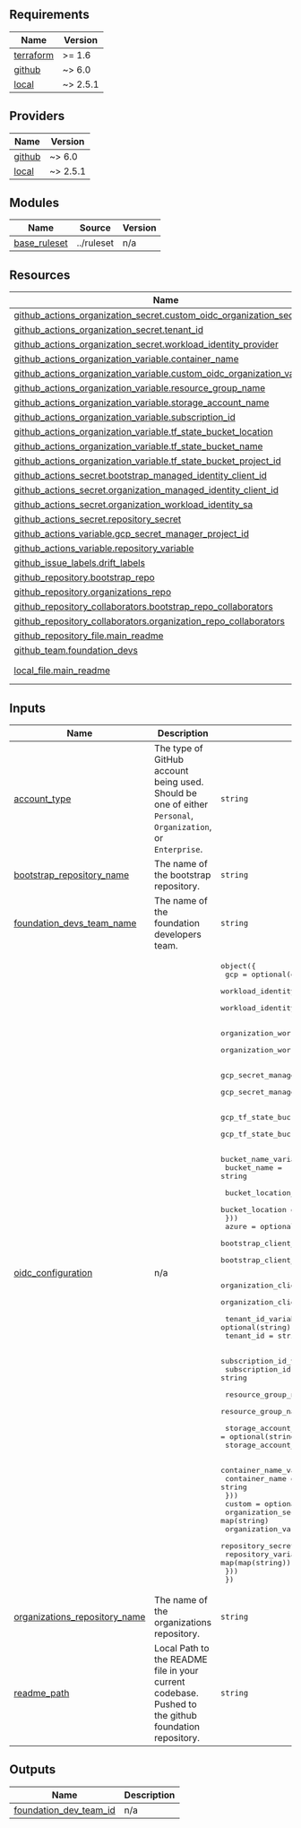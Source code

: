 ## Requirements

| Name | Version |
|------|---------|
| <a name="requirement_terraform"></a> [terraform](#requirement\_terraform) | >= 1.6 |
| <a name="requirement_github"></a> [github](#requirement\_github) | ~> 6.0 |
| <a name="requirement_local"></a> [local](#requirement\_local) | ~> 2.5.1 |

## Providers

| Name | Version |
|------|---------|
| <a name="provider_github"></a> [github](#provider\_github) | ~> 6.0 |
| <a name="provider_local"></a> [local](#provider\_local) | ~> 2.5.1 |

## Modules

| Name | Source | Version |
|------|--------|---------|
| <a name="module_base_ruleset"></a> [base\_ruleset](#module\_base\_ruleset) | ../ruleset | n/a |

## Resources

| Name | Type |
|------|------|
| [github_actions_organization_secret.custom_oidc_organization_secret](https://registry.terraform.io/providers/integrations/github/latest/docs/resources/actions_organization_secret) | resource |
| [github_actions_organization_secret.tenant_id](https://registry.terraform.io/providers/integrations/github/latest/docs/resources/actions_organization_secret) | resource |
| [github_actions_organization_secret.workload_identity_provider](https://registry.terraform.io/providers/integrations/github/latest/docs/resources/actions_organization_secret) | resource |
| [github_actions_organization_variable.container_name](https://registry.terraform.io/providers/integrations/github/latest/docs/resources/actions_organization_variable) | resource |
| [github_actions_organization_variable.custom_oidc_organization_variable](https://registry.terraform.io/providers/integrations/github/latest/docs/resources/actions_organization_variable) | resource |
| [github_actions_organization_variable.resource_group_name](https://registry.terraform.io/providers/integrations/github/latest/docs/resources/actions_organization_variable) | resource |
| [github_actions_organization_variable.storage_account_name](https://registry.terraform.io/providers/integrations/github/latest/docs/resources/actions_organization_variable) | resource |
| [github_actions_organization_variable.subscription_id](https://registry.terraform.io/providers/integrations/github/latest/docs/resources/actions_organization_variable) | resource |
| [github_actions_organization_variable.tf_state_bucket_location](https://registry.terraform.io/providers/integrations/github/latest/docs/resources/actions_organization_variable) | resource |
| [github_actions_organization_variable.tf_state_bucket_name](https://registry.terraform.io/providers/integrations/github/latest/docs/resources/actions_organization_variable) | resource |
| [github_actions_organization_variable.tf_state_bucket_project_id](https://registry.terraform.io/providers/integrations/github/latest/docs/resources/actions_organization_variable) | resource |
| [github_actions_secret.bootstrap_managed_identity_client_id](https://registry.terraform.io/providers/integrations/github/latest/docs/resources/actions_secret) | resource |
| [github_actions_secret.organization_managed_identity_client_id](https://registry.terraform.io/providers/integrations/github/latest/docs/resources/actions_secret) | resource |
| [github_actions_secret.organization_workload_identity_sa](https://registry.terraform.io/providers/integrations/github/latest/docs/resources/actions_secret) | resource |
| [github_actions_secret.repository_secret](https://registry.terraform.io/providers/integrations/github/latest/docs/resources/actions_secret) | resource |
| [github_actions_variable.gcp_secret_manager_project_id](https://registry.terraform.io/providers/integrations/github/latest/docs/resources/actions_variable) | resource |
| [github_actions_variable.repository_variable](https://registry.terraform.io/providers/integrations/github/latest/docs/resources/actions_variable) | resource |
| [github_issue_labels.drift_labels](https://registry.terraform.io/providers/integrations/github/latest/docs/resources/issue_labels) | resource |
| [github_repository.bootstrap_repo](https://registry.terraform.io/providers/integrations/github/latest/docs/resources/repository) | resource |
| [github_repository.organizations_repo](https://registry.terraform.io/providers/integrations/github/latest/docs/resources/repository) | resource |
| [github_repository_collaborators.bootstrap_repo_collaborators](https://registry.terraform.io/providers/integrations/github/latest/docs/resources/repository_collaborators) | resource |
| [github_repository_collaborators.organization_repo_collaborators](https://registry.terraform.io/providers/integrations/github/latest/docs/resources/repository_collaborators) | resource |
| [github_repository_file.main_readme](https://registry.terraform.io/providers/integrations/github/latest/docs/resources/repository_file) | resource |
| [github_team.foundation_devs](https://registry.terraform.io/providers/integrations/github/latest/docs/resources/team) | resource |
| [local_file.main_readme](https://registry.terraform.io/providers/hashicorp/local/latest/docs/data-sources/file) | data source |

## Inputs

| Name | Description | Type | Default | Required |
|------|-------------|------|---------|:--------:|
| <a name="input_account_type"></a> [account\_type](#input\_account\_type) | The type of GitHub account being used. Should be one of either `Personal`, `Organization`, or `Enterprise`. | `string` | n/a | yes |
| <a name="input_bootstrap_repository_name"></a> [bootstrap\_repository\_name](#input\_bootstrap\_repository\_name) | The name of the bootstrap repository. | `string` | `"bootstrap"` | no |
| <a name="input_foundation_devs_team_name"></a> [foundation\_devs\_team\_name](#input\_foundation\_devs\_team\_name) | The name of the foundation developers team. | `string` | `"foundation-devs"` | no |
| <a name="input_oidc_configuration"></a> [oidc\_configuration](#input\_oidc\_configuration) | n/a | <pre>object({<br>    gcp = optional(object({<br>      workload_identity_provider_name_secret_name = optional(string)<br>      workload_identity_provider_name             = string<br><br>      organization_workload_identity_sa_secret_name = optional(string)<br>      organization_workload_identity_sa             = string<br><br>      gcp_secret_manager_project_id_variable_name = optional(string)<br>      gcp_secret_manager_project_id               = string<br><br>      gcp_tf_state_bucket_project_id_variable_name = optional(string)<br>      gcp_tf_state_bucket_project_id               = string<br><br>      bucket_name_variable_name = optional(string)<br>      bucket_name               = string<br><br>      bucket_location_variable_name = optional(string)<br>      bucket_location               = string<br>    }))<br>    azure = optional(object({<br>      bootstrap_client_id_variable_name = optional(string)<br>      bootstrap_client_id               = string<br><br>      organization_client_id_variable_name = optional(string)<br>      organization_client_id               = string<br><br>      tenant_id_variable_name = optional(string)<br>      tenant_id               = string<br><br>      subscription_id_variable_name = optional(string)<br>      subscription_id               = string<br><br>      resource_group_name_variable_name = optional(string)<br>      resource_group_name               = string<br><br>      storage_account_name_variable_name = optional(string)<br>      storage_account_name               = string<br><br>      container_name_variable_name = optional(string)<br>      container_name               = string<br>    }))<br>    custom = optional(object({<br>      organization_secrets   = map(string)<br>      organization_variables = map(string)<br>      repository_secrets     = map(map(string))<br>      repository_variables   = map(map(string))<br>    }))<br>  })</pre> | n/a | yes |
| <a name="input_organizations_repository_name"></a> [organizations\_repository\_name](#input\_organizations\_repository\_name) | The name of the organizations repository. | `string` | `"organizations"` | no |
| <a name="input_readme_path"></a> [readme\_path](#input\_readme\_path) | Local Path to the README file in your current codebase. Pushed to the github foundation repository. | `string` | `""` | no |

## Outputs

| Name | Description |
|------|-------------|
| <a name="output_foundation_dev_team_id"></a> [foundation\_dev\_team\_id](#output\_foundation\_dev\_team\_id) | n/a |